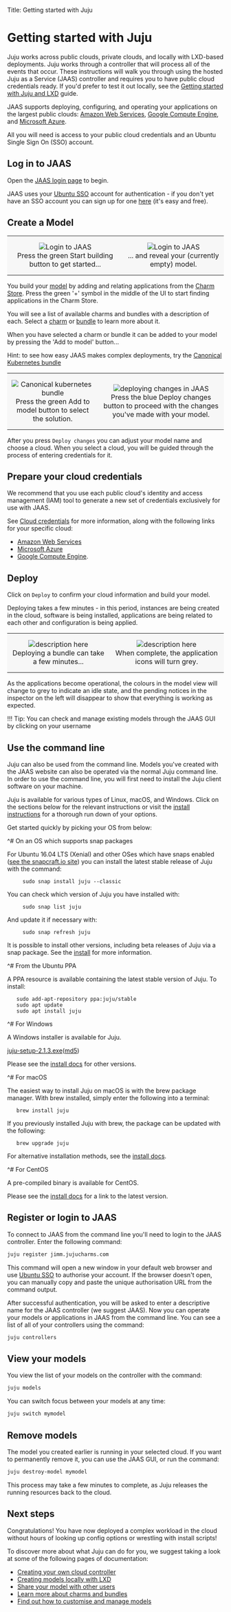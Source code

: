 Title: Getting started with Juju

# Getting started with Juju

Juju works across public clouds, private clouds, and locally with LXD-based
deployments. Juju works through a controller that will process all of the
events that occur. These instructions will walk you through using the hosted
Juju as a Service (JAAS) controller and requires you to have public cloud
credentials ready. If you'd prefer to test it out locally, see the [Getting
started with Juju and LXD][tut-lxd] guide.

JAAS supports deploying, configuring, and operating your applications on the
largest public clouds: [Amazon Web Services][aws], [Google Compute
Engine][gce], and [Microsoft Azure][azure].

All you will need is access to your public cloud credentials and an Ubuntu
Single Sign On (SSO) account.

## Log in to JAAS

Open the [JAAS login page][jaaslogin] to begin.

JAAS uses your [Ubuntu SSO][ubuntuSSO] account for authentication - if you
don't yet have an SSO account you can sign up for one [here][ubuntuSSO] (it's
easy and free).

## Create a Model

<style>
table th, table td {
    background: #f7f7f7;
    border: 0px solid;
    padding: 15px 10px;
}

table.logos {
    background: #f7f7f7;
    border: 0px solid;
    padding: 4px 4px;
}

table.logos th, table.logos td{
    align="center";
    valign="center";
    border: 8px;
    border-style: solid;
    border-color: #ffffff;
  }
</style>

<table width="500" border-width="0px" cellpadding="5">

<tr>

<td align="center" valign="center" border-width="0px" >
<img src="./media/jaas-login-1.png" alt="Login to JAAS" />
<br />
Press the green Start building button to get started...
</td>

<td align="center" valign="center" border-width="0px">
<img src="./media/jaas-login-2.png" alt="Login to JAAS" />
<br />
... and reveal your (currently empty) model.
</td>

</tr>

</table>


You build your [model][models] by adding and relating applications from the
[Charm Store][charmstore]. Press the green '+' symbol in the middle of the UI
to start finding applications in the Charm Store.

You will see a list of available charms and bundles with a description of
each. Select a [charm][charms] or [bundle][bundles] to learn more about it.

When you have selected a charm or bundle it can be added to your model by
pressing the 'Add to model' button...

Hint: to see how easy JAAS makes complex deployments, try the [Canonical
Kubernetes bundle][k8]

<table width="500" border-width="0px" cellpadding="5">

<tr>

<td align="center" valign="center" border-width="0px" >
<img src="./media/jaas-kubernetes.png" alt="Canonical kubernetes bundle" />
<br />
Press the green Add to model button to select the solution.
</td>

<td align="center" valign="center" border-width="0px">
<img src="./media/jaas-deploy-changes.png" alt="deploying changes in JAAS" />
<br />
Press the blue Deploy changes button to proceed with the changes you've made
with your model.
</td>

</tr>

</table>

After you press `Deploy changes` you can adjust your model name and choose a
cloud. When you select a cloud, you will be guided through
the process of entering credentials for it.

## Prepare your cloud credentials

We recommend that you use each public cloud's identity and access management
(IAM) tool to generate a new set of credentials exclusively for use with JAAS.

See [Cloud credentials][credentials] for more information, along with the
following links for your specific cloud:

- [Amazon Web Services][aws-creds]
- [Microsoft Azure][azure-creds]
- [Google Compute Engine][gce-creds].

## Deploy

Click on `Deploy` to confirm your cloud information and build your model.

Deploying takes a few minutes - in this period, instances are being
created in the cloud, software is being installed, applications are being
related to each other and configuration is being applied.

<table width="500" border-width="0px" cellpadding="5">

<tr>

<td align="center" valign="center" border-width="0px" >
<img src="./media/jaas-deploy-1.png" alt="description here" />
<br />
Deploying a bundle can take a few minutes...
</td>

<td align="center" valign="center" border-width="0px">
<img src="./media/jaas-deploy-2.png" alt="description here" />
<br />
When complete, the application icons will turn grey.
</td>

</tr>

</table>



As the applications become operational, the colours in the model view will
change to grey to indicate an idle state, and the pending notices in the
inspector on the left will disappear to show that everything is working as
expected.

!!! Tip: You can check and manage existing models through the JAAS GUI by
clicking on your username

## Use the command line

Juju can also be used from the command line. Models you've created with the
JAAS website can also be operated via the normal Juju command line. In order
to use the command line, you will first need to install the Juju client
software on your machine.

Juju is available for various types of Linux, macOS, and Windows.
Click on the sections below for the relevant instructions or visit the
[install instructions][install] for a thorough run down of your options.

Get started quickly by picking your OS from below:

<style>
details  {
    padding-bottom: 6px;
}
</style>

^# On an OS which supports snap packages

   For Ubuntu 16.04 LTS (Xenial) and other OSes which have snaps enabled
   ([see the snapcraft.io site][snapcraft]) you can install the latest
   stable release of Juju with the command:

         sudo snap install juju --classic

   You can check which version of Juju you have installed with:

         sudo snap list juju

   And update it if necessary with:

         sudo snap refresh juju

   It is possible to install other versions, including beta releases of
   Juju via a snap package. See the [install][install] for more information.


^# From the Ubuntu PPA

   A PPA resource is available containing the latest stable version of
   Juju. To install:

       sudo add-apt-repository ppa:juju/stable
       sudo apt update
       sudo apt install juju

^# For Windows

   A Windows installer is available for Juju.

   [juju-setup-2.1.3.exe](https://launchpad.net/juju/2.1/2.1.3/+download/juju-setup-2.1.3.exe)([md5](https://launchpad.net/juju/2.1/2.1.3/+download/juju-setup-2.1.3.exe/+md5))

   Please see the [install docs][install] for other
   versions.

^# For macOS

   The easiest way to install Juju on macOS is with the brew package
   manager. With brew installed, simply enter the following into a
   terminal:

       brew install juju

   If you previously installed Juju with brew, the package can be
   updated with the following:

       brew upgrade juju

   For alternative installation methods, see the [install docs][install].

^# For CentOS

   A pre-compiled binary is available for CentOS.

   Please see the [install docs][install] for a link to the latest
   version.


## Register or login to JAAS

To connect to JAAS from the command line you'll need to login to the JAAS
controller. Enter the following command:

```bash
juju register jimm.jujucharms.com
```

This command will open a new window in your default web browser and use
[Ubuntu SSO][ubuntusso] to authorise your account. If the browser doesn't open,
you can manually copy and paste the unique authorisation URL from the command
output.

After successful authentication, you will be asked to enter a descriptive name
for the JAAS controller (we suggest JAAS). Now you can operate your models or
applications in JAAS from the command line. You can see a list of all of your
controllers using the command:


```bash
juju controllers
```


## View your models

You view the list of your models on the controller with the command:

```bash
juju models
```

You can switch focus between your models at any time:

```bash
juju switch mymodel
```

## Remove models

The model you created earlier is running in your selected cloud. If you want
to permanently remove it, you can use the JAAS GUI, or run the command:

```bash
juju destroy-model mymodel
```

This process may take a few minutes to complete, as Juju releases
the running resources back to the cloud.

## Next steps

Congratulations! You have now deployed a complex workload in the cloud without
hours of looking up config options or wrestling with install scripts!

To discover more about what Juju can do for you, we suggest taking a look at
some of the following pages of documentation:

 - [Creating your own cloud controller][tut-google]
 - [Creating models locally with LXD][tut-lxd]
 - [Share your model with other users][share]
 - [Learn more about charms and bundles][learn]
 - [Find out how to customise and manage models][customise]

[azure]: ./help-azure.html "Using the Microsoft Azure public cloud"
[aws]: ./help-aws.html "Using the Amazon Web Service public cloud"
[bundles]: ./charms-bundles.html "Introduction to bundles"
[k8]: https://jujucharms.com/canonical-kubernetes/
[charms]: ./charms.html "Introduction to charms"
[credentials]: ./credentials.html
[gce]: ./help-google.html "Using the Google Compute Engine public cloud"
[jaascli]: ./jaas-cli.html "Using JAAS from the command line"
[jaaslogin]: https://jujucharms.com/login "JAAS login page"
[models]: ./models.html "Introduction to Juju models"
[ubuntuSSO]: https://login.ubuntu.com/ "Ubuntu single sign on"
[users]: ./users-models.html "Users and models"
[gcedashboard]: https://console.cloud.google.com
[gcecredentials]: https://console.developers.google.com/apis/credentials
[install]: ./reference-install.html
[tut-lxd]: ./tut-lxd.html
[tut-google]: ./tut-google.html
[share]: ./tut-users.html
[learn]: ./charms.html
[customise]: ./models.html
[snapcraft]: https://snapcraft.io
[aws-creds]: ./help-aws.html#credentials
[azure-creds]: ./help-azure.html#credentials
[gce-creds]: ./help-google.html#download-credentials
[charmstore]: https://jujucharms.com/store
